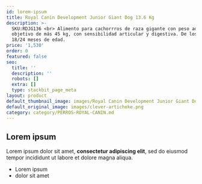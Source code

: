 ```yaml
---
id: lorem-ipsum
title: Royal Canin Development Junior Giant Dog 13.6 Kg
description: >-
  SKU:RDJG136 <br> Alimento para cachorrros de raza gigante con peso adulto
  objetivo de más 45 kg, con sensibilidad articular y digestiva. De los 8 a los
  18/24 meses de edad.
price: '1,530'
order: 0
featured: false
seo:
  title: ''
  description: ''
  robots: []
  extra: []
  type: stackbit_page_meta
layout: product
default_thumbnail_image: images/Royal Canin Development Junior Giant Dog.png
default_original_image: images/clever-artichoke.png
category: category/PERROS-ROYAL-CANIN.md
---
```

## Lorem ipsum

Lorem ipsum dolor sit amet, **consectetur adipiscing elit**, sed do eiusmod tempor incididunt ut labore et dolore magna aliqua.

- Lorem ipsum
- dolor sit amet